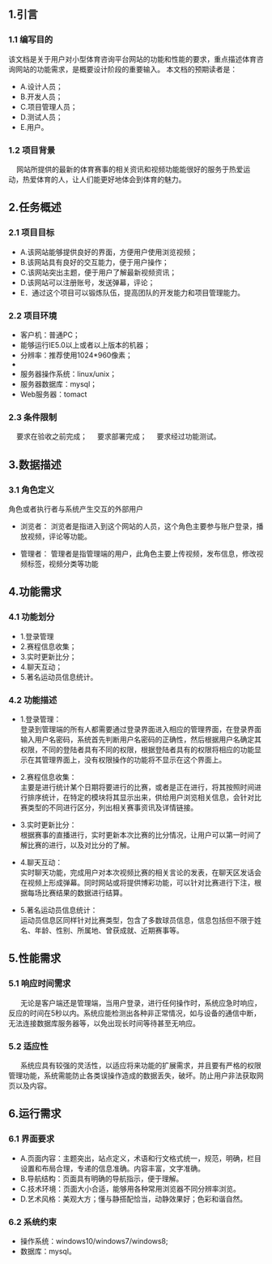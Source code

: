## 1.引言
### 1.1 编写目的
该文档是关于用户对小型体育咨询平台网站的功能和性能的要求，重点描述体育咨询网站的功能需求，是概要设计阶段的重要输入。
本文档的预期读者是：

* A.设计人员；
* B.开发人员；
* C.项目管理人员；
* D.测试人员；
* E.用户。

### 1.2 项目背景
 &nbsp; &nbsp;  网站所提供的最新的体育赛事的相关资讯和视频功能能很好的服务于热爱运动，热爱体育的人，让人们能更好地体会到体育的魅力。	
## 2.任务概述
### 2.1 项目目标
*	A.该网站能够提供良好的界面，方便用户使用浏览视频；
*	B.该网站具有良好的交互能力，便于用户操作；
*	C.该网站突出主题，便于用户了解最新视频资讯；
*	D.该网站可以注册账号，发送弹幕，评论；
*	E．通过这个项目可以锻炼队伍，提高团队的开发能力和项目管理能力。

### 2.2 项目环境
*	客户机：普通PC；
*	能够运行IE5.0以上或者以上版本的机器；
*	分辨率：推荐使用1024*960像素；
*	
*	服务器操作系统：linux/unix；
*	服务器数据库：mysql；
*	Web服务器：tomact

### 2.3 条件限制
 &nbsp; &nbsp; 要求在验收之前完成；
 &nbsp; &nbsp; 	要求部署完成；
 &nbsp; &nbsp; 要求经过功能测试。
## 3.数据描述
### 3.1 角色定义
角色或者执行者与系统产生交互的外部用户

* 浏览者：
浏览者是指进入到这个网站的人员，这个角色主要参与账户登录，播放视频，评论等功能。

* 管理者：
管理者是指管理端的用户，此角色主要上传视频，发布信息，修改视频标签，视频分类等功能

## 4.功能需求
### 4.1 功能划分
* 1.登录管理
* 2.赛程信息收集；
* 3.实时更新比分；
* 4.聊天互动；
* 5.著名运动员信息统计。

### 4.2 功能描述
* 1.登录管理：</br>
登录到管理端的所有人都需要通过登录界面进入相应的管理界面，在登录界面输入用户名密码，系统首先判断用户名密码的正确性，然后根据用户名确定其权限，不同的登陆者具有不同的权限，根据登陆者具有的权限将相应的功能显示在其管理界面上，没有权限操作的功能将不显示在这个界面上。
* 2.赛程信息收集：</br> 
主要是进行统计某个日期将要进行的比赛，或者是正在进行，将其按照时间进行排序统计，在特定的模块将其显示出来，供给用户浏览相关信息，会针对比赛类型的不同进行区分，列出相关赛事资讯及详情链接。

* 3.实时更新比分：</br>
根据赛事的直播进行，实时更新本次比赛的比分情况，让用户可以第一时间了解比赛的进行，以及对比分的了解。
* 4.聊天互动：</br>
实时聊天功能，完成用户对本次视频比赛的相关言论的发表，在聊天区发话会在视频上形成弹幕。同时网站或将提供博彩功能，可以针对比赛进行下注，根据每场比赛结果的数据进行结算。
* 5.著名运动员信息统计：</br>
运动员信息区同样针对比赛类型，包含了多数球员信息，信息包括但不限于姓名、年龄、性别、所属地、曾获成就、近期赛事等。

## 5.性能需求
### 5.1 响应时间需求
&nbsp; &nbsp; &nbsp; 无论是客户端还是管理端，当用户登录，进行任何操作时，系统应急时响应，反应的时间在5秒以内。系统应能检测出各种非正常情况，如与设备的通信中断，无法连接数据库服务器等，以免出现长时间等待甚至无响应。
### 5.2 适应性
&nbsp; &nbsp; &nbsp; 系统应具有较强的灵活性，以适应将来功能的扩展需求，并且要有严格的权限管理功能，系统需能防止各类误操作造成的数据丢失，破坏。防止用户非法获取网页以及内容。
## 6.运行需求

### 6.1 界面要求
*   A.页面内容：主题突出，站点定义，术语和行文格式统一，规范，明确，栏目设置和布局合理，专递的信息准确。内容丰富，文字准确。
*   B.导航结构：页面具有明确的导航指示，便于理解。
*   C.技术环境：页面大小合适，能够用各种常用浏览器不同分辨率浏览。
*   D.艺术风格：美观大方；懂与静搭配恰当，动静效果好；色彩和谐自然。

### 6.2 系统约束
   * 操作系统：windows10/windows7/windows8;
   * 数据库：mysql。
